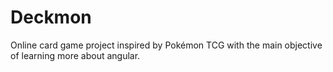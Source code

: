 # Deckmon

Online card game project inspired by Pokémon TCG with the main objective of learning more about angular.
